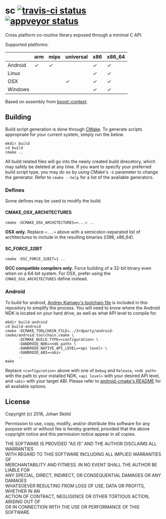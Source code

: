 sc [![travis-ci status](https://travis-ci.org/rhoot/sc.svg?branch=master)](https://travis-ci.org/rhoot/sc) [![appveyor status](https://ci.appveyor.com/api/projects/status/github/rhoot/sc?branch=master&svg=true)](https://ci.appveyor.com/project/rhoot/sc/branch/master)
==

Cross platform co-routine library exposed through a minimal C API.

Supported platforms:

|         | arm | mips | universal | x86 | x86_64 |
|---------|-----|------|-----------|-----|--------|
| Android |  ✓  |   ✓  |           |  ✓  |    ✓   |
| Linux   |     |      |           |  ✓  |    ✓   |
| OSX     |     |      |     ✓     |  ✓  |    ✓   |
| Windows |     |      |           |  ✓  |    ✓   |

Based on assembly from [boost::context].

Building
--------

Build script generation is done through [CMake]. To generate scripts
appropriate for your current system, simply run the below.

    mkdir build
    cd build
    cmake ..

All build related files will go into the newly created build direcetory, which
may safely be deleted at any time. If you want to specify your preferred build
script type, you may do so by using CMake's `-G` parameter to change the
generator. Refer to `cmake --help` for a list of the available generators.

### Defines

Some defines may be used to modify the build.

#### CMAKE_OSX_ARCHITECTURES

    cmake -DCMAKE_OSX_ARCHITECTURES=<...> ..

**OSX only.** Replace `<...>` above with a semicolon-separated list of
architectures to include in the resulting binaries (i386, x86_64).

#### SC_FORCE_32BIT

    cmake -DSC_FORCE_32BIT=1 ..

**GCC compatible compilers only.** Force building of a 32-bit binary even when
on a 64-bit system. For OSX, prefer using the `CMAKE_OSX_ARCHITECTURES` define
instead.

### Android

To build for android, [Andrey Kamaev's toolchain file][android-cmake] is
included in this repository to simplify the process. You will need to know
where the Android NDK is located on your hard drive, as well as what API level
to compile for.

    mkdir build-android
    cd build-android
    cmake -DCMAKE_TOOLCHAIN_FILE=../3rdparty/android-cmake/android.toolchain.cmake \
          -DCMAKE_BUILD_TYPE=<configuration> \
          -DANDROID_NDK=<ndk path> \
          -DANDROID_NATIVE_API_LEVEL=<api level> \
          -DANDROID_ABI=<abi>
          ..
    make

Replace `<configuration>` above with one of `Debug` and `Release`, `<ndk path>`
with the path to your installed NDK, `<api level>` with your desired API level,
and `<abi>` with your target ABI. Please refer to [android-cmake's README] for
all available options.

License
-------

Copyright (c) 2016, Johan Sköld

Permission to use, copy, modify, and/or distribute this software for any  
purpose with or without fee is hereby granted, provided that the above  
copyright notice and this permission notice appear in all copies.

THE SOFTWARE IS PROVIDED "AS IS" AND THE AUTHOR DISCLAIMS ALL WARRANTIES  
WITH REGARD TO THIS SOFTWARE INCLUDING ALL IMPLIED WARRANTIES OF  
MERCHANTABILITY AND FITNESS. IN NO EVENT SHALL THE AUTHOR BE LIABLE FOR  
ANY SPECIAL, DIRECT, INDIRECT, OR CONSEQUENTIAL DAMAGES OR ANY DAMAGES  
WHATSOEVER RESULTING FROM LOSS OF USE, DATA OR PROFITS, WHETHER IN AN  
ACTION OF CONTRACT, NEGLIGENCE OR OTHER TORTIOUS ACTION, ARISING OUT OF  
OR IN CONNECTION WITH THE USE OR PERFORMANCE OF THIS SOFTWARE.

[android-cmake]:          https://github.com/taka-no-me/android-cmake "taka-no-me/android-cmake"
[android-cmake's README]: 3rdparty/android-cmake/README.md            "android-cmake's README"
[boost::context]:         https://github.com/boostorg/context         "boostorg/context"
[CMake]:                  https://cmake.org                           "CMake"
